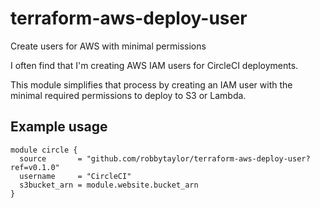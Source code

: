 # terraform-aws-deploy-user
Create users for AWS with minimal permissions

I often find that I'm creating AWS IAM users for CircleCI deployments.

This module simplifies that process by creating an IAM user with the minimal required permissions to deploy to S3 or Lambda.

## Example usage

```
module circle {
  source       = "github.com/robbytaylor/terraform-aws-deploy-user?ref=v0.1.0"
  username     = "CircleCI"
  s3bucket_arn = module.website.bucket_arn
}

```